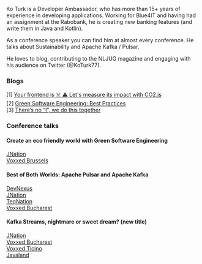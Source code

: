 Ko Turk is a Developer Ambassador, who has more than 15+ years of experience in developing applications.
Working for Blue4IT and having had an assignment at the Rabobank, he is creating new banking features (and write them in Java and Kotlin).

As a conference speaker you can find him at almost every conference. He talks about Sustainability and Apache Kafka / Pulsar.

He loves to blog, contributing to the NLJUG magazine and engaging with his audience on Twitter (@KoTurk77).

### Blogs
[1] [Your frontend is ☠️ ⚠️ Let's measure its impact with CO2.js](https://www.adesso.nl/en/news/blog/your-frontend-is-let-s-measure-its-impact-with-co2-js.jsp)<br>
[2] [Green Software Engineering: Best Practices](https://www.adesso.nl/en/news/blog/green-software-engineering-best-practices.jsp)<br>
[3] [There’s no “I”, we do this together](https://rabobank.jobs/en/techblog/culture-leadership/engineers-week/)

### Conference talks
#### Create an eco friendly world with Green Software Engineering
[JNation](https://www.youtube.com/watch?v=47MlhUgJIKA)<br>
[Voxxed Brussels](https://www.youtube.com/watch?v=zigwUR9fisY)

#### Best of Both Worlds: Apache Pulsar and Apache Kafka
[DevNexus](https://www.youtube.com/watch?v=m2GhQ9wlSns)<br>
[JNation](https://www.youtube.com/watch?v=4xjsYvFZHlM)<br>
[TeqNation](https://www.youtube.com/watch?v=iC5gILgk98s)<br>
[Voxxed Bucharest](https://www.youtube.com/watch?v=hOMlGZtJc0g)

#### Kafka Streams, nightmare or sweet dream? (new title)
[JNation](https://youtu.be/0NVA_Cp5jeI)<br>
[Voxxed Bucharest](https://youtu.be/uWkFeUKNXbI)<br>
[Voxxed Ticino](https://voxxeddays.com/ticino/talk-details/?id=2612)<br>
[Javaland](https://shop.doag.org/events/javaland/2023/agenda/#eventDay.all%23textSearch.Ko%20turk)
